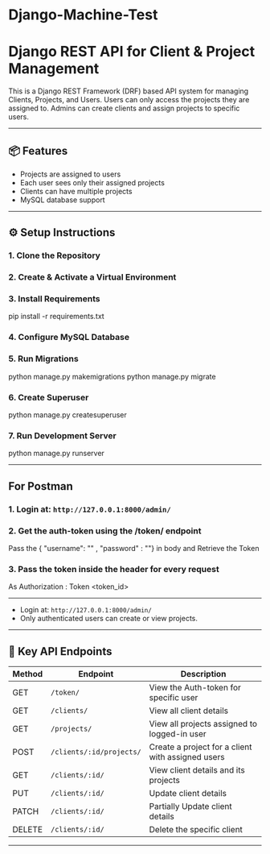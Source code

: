 # Django-Machine-Test

# Django REST API for Client & Project Management

This is a Django REST Framework (DRF) based API system for managing Clients, Projects, and Users. Users can only access the projects they are assigned to. Admins can create clients and assign projects to specific users.

---

## 📦 Features

- Projects are assigned to users
- Each user sees only their assigned projects
- Clients can have multiple projects
- MySQL database support

---

## ⚙️ Setup Instructions

### 1. Clone the Repository

### 2. Create & Activate a Virtual Environment

### 3. Install Requirements

pip install -r requirements.txt

### 4. Configure MySQL Database

### 5. Run Migrations

python manage.py makemigrations
python manage.py migrate

### 6. Create Superuser

python manage.py createsuperuser

### 7. Run Development Server

python manage.py runserver

---

##  For Postman

### 1. Login at: `http://127.0.0.1:8000/admin/`

### 2. Get the auth-token using the /token/ endpoint

Pass the { "username": "" , "password" : ""} in body and Retrieve the Token

### 3. Pass the token inside the header for every request 

As Authorization : Token <token_id>

---

* Login at: `http://127.0.0.1:8000/admin/`
* Only authenticated users can create or view projects.

---

## 🔗 Key API Endpoints

| Method | Endpoint                 | Description                                       |
| ------ | ------------------------ | ------------------------------------------------- |
| GET    | `/token/`                | View the Auth-token for specific user             |
| GET    | `/clients/`              | View all client details                           |
| GET    | `/projects/`             | View all projects assigned to logged-in user      |
| POST   | `/clients/:id/projects/` | Create a project for a client with assigned users |
| GET    | `/clients/:id/`          | View client details and its projects              |
| PUT    | `/clients/:id/`          | Update client details                             |
| PATCH  | `/clients/:id/`          | Partially Update client details                   |
| DELETE | `/clients/:id/`          | Delete the specific client                        |

---
